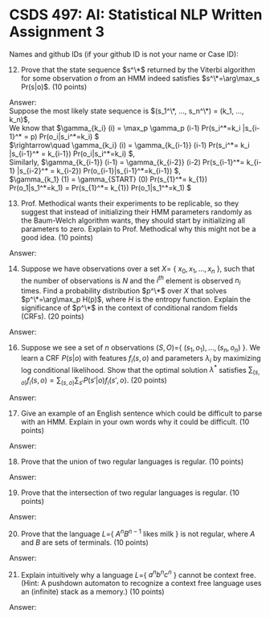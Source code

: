 # CSDS 497: AI: Statistical NLP  Written Assignment 3

Names and github IDs (if your github ID is not your name or Case ID):
 
12. Prove that the state sequence $s^\*$ returned by the Viterbi algorithm for some observation $o$ from an HMM indeed satisfies $s^\*=\arg\max_s Pr(s|o)$. (10 points)

Answer:   
Suppose the most likely state sequence is $(s_1^\*, ..., s_n^\*) = (k_1, ..., k_n)$,  
We know that $\gamma_{k_i} (i) = \max_p \gamma_p (i-1) Pr(s_i^\*=k_i |s_{i-1}^\* = p) Pr(o_i|s_i^\*=k_i) $   
$\rightarrow\quad \gamma_{k_i} (i) = \gamma_{k_{i-1}} (i-1) Pr(s_i^\*= k_i |s_{i-1}^\* = k_{i-1}) Pr(o_i|s_i^\*=k_i) $,   
Similarly, $\gamma_{k_{i-1}} (i-1) = \gamma_{k_{i-2}} (i-2) Pr(s_{i-1}^\*= k_{i-1} |s_{i-2}^\* = k_{i-2}) Pr(o_{i-1}|s_{i-1}^\*=k_{i-1}) $,    
$\gamma_{k_1} (1) = \gamma_{START} (0) Pr(s_{1}^\*= k_{1}) Pr(o_1|s_1^\*=k_1) = Pr(s_{1}^\*= k_{1}) Pr(o_1|s_1^\*=k_1) $




13.	Prof. Methodical wants their experiments to be replicable, so they suggest that instead of initializing their HMM parameters randomly as the Baum-Welch algorithm wants, they should start by initializing all parameters to zero. Explain to Prof. Methodical why this might not be a good idea. (10 points)

Answer: 

14.	Suppose we have observations over a set $X=$ \{ $x_0, x_1,\ldots, x_n$ \}, such that the number of observations is $N$ and the $i^{th}$ element is observed $n_i$ times. Find a probability distribution $p^\*$ over $X$ that solves $p^\*=\arg\max_p H(p)$, where $H$ is the entropy function. Explain the significance of $p^\*$ in the context of conditional random fields (CRFs). (20 points)

Answer: 

16.	Suppose we see a set of $n$ observations $(S,O)=$\{ $(s_1,o_1),\ldots ,(s_n, o_n)$ \}. We learn a CRF $P(s|o)$ with features $f_i(s, o)$ and parameters $\lambda_i$ by maximizing log conditional likelihood. Show that the optimal solution $\lambda^*$ satisfies $\sum_{(s,o)} f_i(s, o)= \sum_{(s,o)} \sum_{s'} P(s'|o) f_i(s', o)$.  (20 points)

Answer: 

17.	Give an example of an English sentence which could be difficult to parse with an HMM. Explain in your own words why it could be difficult. (10 points)

Answer: 

18.	Prove that the union of two regular languages is regular. (10 points)

Answer:


19.	Prove that the intersection of two regular languages is regular. (10 points)

Answer:

20.	Prove that the language $L=$\{ $A^nB^{n-1}$ likes milk \} is not regular, where $A$ and $B$ are sets of terminals. (10 points)

Answer: 

21.	Explain intuitively why a language $L=$\{ $a^nb^nc^n$ \}  cannot be context free. (Hint: A pushdown automaton to recognize a context free language uses an (infinite) stack as a memory.) (10 points)

Answer: 
